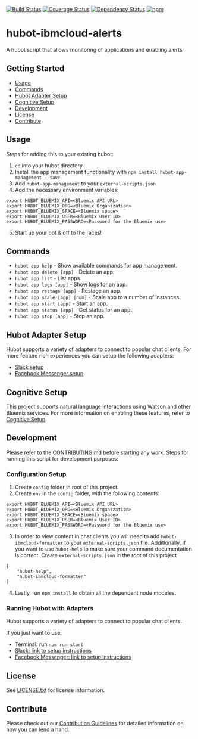 [![Build Status](https://travis-ci.org/ibm-cloud-solutions/hubot-ibmcloud-alerts.svg?branch=master)](https://travis-ci.org/ibm-cloud-solutions/hubot-ibmcloud-alerts)
[![Coverage Status](https://coveralls.io/repos/github/ibm-cloud-solutions/hubot-ibmcloud-alerts/badge.svg?branch=master)](https://coveralls.io/github/ibm-cloud-solutions/hubot-ibmcloud-alerts?branch=master)
[![Dependency Status](https://dependencyci.com/github/ibm-cloud-solutions/hubot-ibmcloud-alerts/badge)](https://dependencyci.com/github/ibm-cloud-solutions/hubot-ibmcloud-alerts)
[![npm](https://img.shields.io/npm/v/hubot-ibmcloud-alerts.svg?maxAge=2592000)](https://www.npmjs.com/package/hubot-ibmcloud-alerts)

# hubot-ibmcloud-alerts

A hubot script that allows monitoring of applications and enabling alerts

## Getting Started
* [Usage](#usage)
* [Commands](#commands)
* [Hubot Adapter Setup](#hubot-adapter-setup)
* [Cognitive Setup](#cognitive-setup)
* [Development](#development)
* [License](#license)
* [Contribute](#contribute)

## Usage

Steps for adding this to your existing hubot:

1. `cd` into your hubot directory
2. Install the app management functionality with `npm install hubot-app-management --save`
3. Add `hubot-app-management` to your `external-scripts.json`
4. Add the necessary environment variables:
```
export HUBOT_BLUEMIX_API=<Bluemix API URL>
export HUBOT_BLUEMIX_ORG=<Bluemix Organization>
export HUBOT_BLUEMIX_SPACE=<Bluemix space>
export HUBOT_BLUEMIX_USER=<Bluemix User ID>
export HUBOT_BLUEMIX_PASSWORD=<Password for the Bluemix use>
```

5. Start up your bot & off to the races!

## Commands
- `hubot app help` - Show available commands for app management.
- `hubot app delete [app]` - Delete an app.
- `hubot app list` - List apps.
- `hubot app logs [app]` - Show logs for an app.
- `hubot app restage [app]` - Restage an app.
- `hubot app scale [app] [num]` - Scale app to a number of instances.
- `hubot app start [app]` - Start an app.
- `hubot app status [app]` - Get status for an app.
- `hubot app stop [app]` - Stop an app.

## Hubot Adapter Setup

Hubot supports a variety of adapters to connect to popular chat clients.  For more feature rich experiences you can setup the following adapters:
- [Slack setup](https://github.com/ibm-cloud-solutions/hubot-ibmcloud-alerts/blob/master/docs/adapters/slack.md)
- [Facebook Messenger setup](https://github.com/ibm-cloud-solutions/hubot-ibmcloud-alerts/blob/master/docs/adapters/facebook.md)

## Cognitive Setup

This project supports natural language interactions using Watson and other Bluemix services.  For more information on enabling these features, refer to [Cognitive Setup](https://github.com/ibm-cloud-solutions/hubot-ibmcloud-nlc/blob/master/docs/cognitiveSetup.md).

## Development

Please refer to the [CONTRIBUTING.md](https://github.com/ibm-cloud-solutions/hubot-ibmcloud-alerts/blob/master/CONTRIBUTING.md) before starting any work.  Steps for running this script for development purposes:

### Configuration Setup

1. Create `config` folder in root of this project.
2. Create `env` in the `config` folder, with the following contents:
```
export HUBOT_BLUEMIX_API=<Bluemix API URL>
export HUBOT_BLUEMIX_ORG=<Bluemix Organization>
export HUBOT_BLUEMIX_SPACE=<Bluemix space>
export HUBOT_BLUEMIX_USER=<Bluemix User ID>
export HUBOT_BLUEMIX_PASSWORD=<Password for the Bluemix use>
```
3. In order to view content in chat clients you will need to add `hubot-ibmcloud-formatter` to your `external-scripts.json` file. Additionally, if you want to use `hubot-help` to make sure your command documentation is correct. Create `external-scripts.json` in the root of this project
```
[
    "hubot-help",
    "hubot-ibmcloud-formatter"
]
```
4. Lastly, run `npm install` to obtain all the dependent node modules.

### Running Hubot with Adapters

Hubot supports a variety of adapters to connect to popular chat clients.

If you just want to use:
 - Terminal: run `npm run start`
 - [Slack: link to setup instructions](https://github.com/ibm-cloud-solutions/hubot-ibmcloud-alerts/blob/master/docs/adapters/slack.md)
 - [Facebook Messenger: link to setup instructions](https://github.com/ibm-cloud-solutions/hubot-ibmcloud-alerts/blob/master/docs/adapters/facebook.md)

## License

See [LICENSE.txt](https://github.com/ibm-cloud-solutions/hubot-ibmcloud-alerts/blob/master/LICENSE.txt) for license information.

## Contribute

Please check out our [Contribution Guidelines](https://github.com/ibm-cloud-solutions/hubot-ibmcloud-alerts/blob/master/CONTRIBUTING.md) for detailed information on how you can lend a hand.
